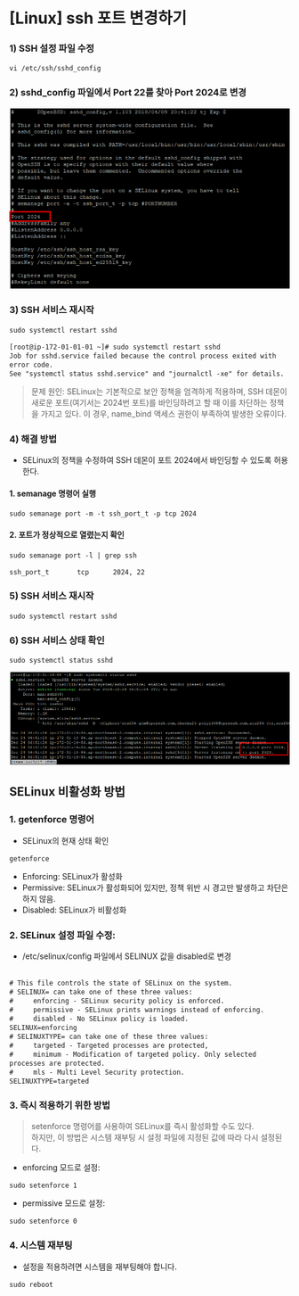 # [Linux] ssh 포트 변경하기

### 1) SSH 설정 파일 수정
```
vi /etc/ssh/sshd_config
```

### 2) sshd_config 파일에서 Port 22를 찾아 Port 2024로 변경

![](https://github.com/dididiri1/TIL/blob/main/Linux/images/01_01.png?raw=true)

### 3) SSH 서비스 재시작
```
sudo systemctl restart sshd
```


```
[root@ip-172-01-01-01 ~]# sudo systemctl restart sshd  
Job for sshd.service failed because the control process exited with error code.  
See "systemctl status sshd.service" and "journalctl -xe" for details.  
```

>문제 원인: SELinux는 기본적으로 보안 정책을 엄격하게 적용하며, SSH 데몬이 새로운 포트(여기서는 2024번 포트)를 바인딩하려고 할 때 
> 이를 차단하는 정책을 가지고 있다. 이 경우, name_bind 액세스 권한이 부족하여 발생한 오류이다.

### 4) 해결 방법
- SELinux의 정책을 수정하여 SSH 데몬이 포트 2024에서 바인딩할 수 있도록 허용한다.

#### 1. semanage 명령어 실행
```
sudo semanage port -m -t ssh_port_t -p tcp 2024
```

#### 2. 포트가 정상적으로 열렸는지 확인
```
sudo semanage port -l | grep ssh
```
```
ssh_port_t       tcp      2024, 22
```

### 5) SSH 서비스 재시작
```
sudo systemctl restart sshd
```
### 6) SSH 서비스 상태 확인
```
sudo systemctl status sshd
```

![](https://github.com/dididiri1/TIL/blob/main/Linux/images/01_02.png?raw=true)

## SELinux 비활성화 방법
### 1. getenforce 명령어
- SELinux의 현재 상태 확인
```
getenforce
```
- Enforcing: SELinux가 활성화
- Permissive: SELinux가 활성화되어 있지만, 정책 위반 시 경고만 발생하고 차단은 하지 않음.
- Disabled: SELinux가 비활성화
### 2. SELinux 설정 파일 수정:
- /etc/selinux/config 파일에서 SELINUX 값을 disabled로 변경
```

# This file controls the state of SELinux on the system.
# SELINUX= can take one of these three values:
#     enforcing - SELinux security policy is enforced.
#     permissive - SELinux prints warnings instead of enforcing.
#     disabled - No SELinux policy is loaded.
SELINUX=enforcing 
# SELINUXTYPE= can take one of these three values:
#     targeted - Targeted processes are protected,
#     minimum - Modification of targeted policy. Only selected processes are protected.
#     mls - Multi Level Security protection.
SELINUXTYPE=targeted
```

### 3. 즉시 적용하기 위한 방법
> setenforce 명령어를 사용하여 SELinux를 즉시 활성화할 수도 있다.   
> 하지만, 이 방법은 시스템 재부팅 시 설정 파일에 지정된 값에 따라 다시 설정된다.

- enforcing 모드로 설정:
```
sudo setenforce 1
```
- permissive 모드로 설정:
```
sudo setenforce 0
```

### 4. 시스템 재부팅
- 설정을 적용하려면 시스템을 재부팅해야 합니다.
```
sudo reboot
```
